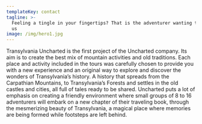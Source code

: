 ```yaml
---
templateKey: contact
tagline: >-
  Feeling a tingle in your fingertips? That is the adventurer wanting to contact
  us
image: /img/hero1.jpg
---
```


Transylvania Uncharted is the first project of the Uncharted company. Its aim is to create the best mix of mountain activities and old traditions. Each place and activity included in the tours was carefully chosen to provide you with a new experience and an original way to explore and discover the wonders of Transylvania’s history. A history that spreads from the Carpathian Mountains, to Transylvania’s Forests and settles in the old castles and cities, all full of tales ready to be shared. Uncharted puts a lot of emphasis on creating a friendly environment where small groups of 8 to 16 adventurers will embark on a new chapter of their traveling book, through the mesmerizing beauty of Transylvania, a magical place where memories are being formed while footsteps are left behind.
